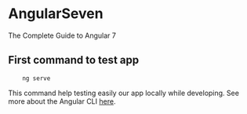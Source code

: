 # AngularSeven
The Complete Guide to Angular 7

## First command to test app
```
    ng serve
```
This command help testing easily our app locally while developing.
See more about the Angular CLI [here](https://cli.angular.io/).